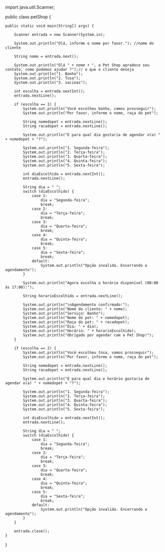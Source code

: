 
import java.util.Scanner;

public class petShop {

    public static void main(String[] args) {

        Scanner entrada = new Scanner(System.in);

        System.out.println("Olá, informe o nome por favor."); //nome do cliente

        String nome = entrada.next();

        System.out.println("Olá " + nome + ", a Pet Shop agradece seu contato, como podemos ajudar ?");// o que o cliente deseja
        System.out.println("1. Banho");
        System.out.println("2. Tosa");
        System.out.println("3. vacinas");

        int escolha = entrada.nextInt();
        entrada.nextLine();

        if (escolha == 1) {
            System.out.println("Você escolheu banho, vamos prosseguir");
            System.out.println("Por favor, informe o nome, raça do pet");

            String nomedopet = entrada.nextLine();
            String racadopet = entrada.nextLine();

            System.out.println("E para qual dia gostaria de agendar o(a) " + nomedopet + "?");

            System.out.println("1. Segunda-feira");
            System.out.println("2. Terça-feira");
            System.out.println("3. Quarta-feira");
            System.out.println("4. Quinta-feira");
            System.out.println("5. Sexta-feira");

            int diaEscolhido = entrada.nextInt();
            entrada.nextLine();

            String dia = " ";
            switch (diaEscolhido) {
                case 1:
                    dia = "Segunda-feira";
                    break;
                case 2:
                    dia = "Terça-feira";
                    break;
                case 3:
                    dia = "Quarta-feira";
                    break;
                case 4:
                    dia = "Quinta-feira";
                    break;
                case 5:
                    dia = "Sexta-feira";
                    break;
                default:
                    System.out.println("Opção invalida. Encerrando o agendamento");
            }

            System.out.println("Agora escolha o horário disponível (08:00 às 17:00):");

            String horarioEscolhido = entrada.nextLine();

            System.out.println("\nAgendamento confirmado:");
            System.out.println("Nome do cliente: " + nome);
            System.out.println("Serviço: Banho");
            System.out.println("Nome do pet: " + nomedopet);
            System.out.println("Raça do pet: " + racadopet);
            System.out.println("Dia: " + dia);
            System.out.println("Horário: " + horarioEscolhido);
            System.out.println("Obrigado por agendar com a Pet Shop!");
        }

        if (escolha == 2) {
            System.out.println("Você escolheu tosa, vamos prosseguir");
            System.out.println("Por favor, informe o nome, raça do pet");

            String nomedopet = entrada.nextLine();
            String racadopet = entrada.nextLine();

            System.out.println("E para qual dia e horário gostaria de agendar o(a) " + nomedopet + "?");

            System.out.println("1. Segunda-feira");
            System.out.println("2. Terça-feira");
            System.out.println("3. Quarta-feira");
            System.out.println("4. Quinta-feira");
            System.out.println("5. Sexta-feira");

            int diaEscolhido = entrada.nextInt();
            entrada.nextLine();

            String dia = " ";
            switch (diaEscolhido) {
                case 1:
                    dia = "Segunda-feira";
                    break;
                case 2:
                    dia = "Terça-feira";
                    break;
                case 3:
                    dia = "Quarta-feira";
                    break;
                case 4:
                    dia = "Quinta-feira";
                    break;
                case 5:
                    dia = "Sexta-feira";
                    break;
                default:
                    System.out.println("Opção invalida. Encerrando o agendamento");
            }
        }

        entrada.close();
    }
}
